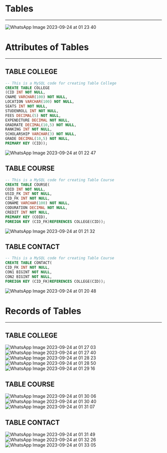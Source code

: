 # Tables
---
![WhatsApp Image 2023-09-24 at 01 23 40](https://github.com/Anuprita579/UniFind/assets/141035951/4b2d0baa-42ee-49be-8c0c-646ca92e12e9)
# Attributes of Tables
---
## TABLE COLLEGE
```sql
-- This is a MySQL code for creating Table College
CREATE TABLE COLLEGE
(CID INT NOT NULL,
CNAME VARCHAR(100) NOT NULL,
LOCATION VARCHAR(100) NOT NULL,
SEATS INT NOT NULL,
STUDENROLL INT NOT NULL,
FEES DECIMAL(5) NOT NULL,
EXPENDITURE DECIMAL NOT NULL,
GRADRATE DECIMAL(10,5) NOT NULL,
RANKING INT NOT NULL,
SCHOLARSHIP VARCHAR(3) NOT NULL,
GRADE DECIMAL(10,5) NOT NULL,
PRIMARY KEY (CID));
```
![WhatsApp Image 2023-09-24 at 01 22 47](https://github.com/Anuprita579/UniFind/assets/141035951/6dec65fa-37f7-49a1-bc69-33444bd5cf5d)
## TABLE COURSE
```sql
-- This is a MySQL code for creating Table Course
CREATE TABLE COURSE(
COID INT NOT NULL,
USID_FK INT NOT NULL,
CID_FK INT NOT NULL,
CONAME VARCHAR(100) NOT NULL,
CODURATION DECIMAL NOT NULL,
CREDIT INT NOT NULL,
PRIMARY KEY (COID),
FOREIGN KEY (CID_FK)REFERENCES COLLEGE(CID));
```
![WhatsApp Image 2023-09-24 at 01 21 32](https://github.com/Anuprita579/UniFind/assets/141035951/0ec2f183-64c2-4363-9e03-8b121121ef7c)
## TABLE CONTACT
```sql
-- This is a MySQL code for creating Table Course
CREATE TABLE CONTACT(
CID_FK INT NOT NULL,
CON1 BIGINT NOT NULL,
CON2 BIGINT NOT NULL,
FOREIGN KEY (CID_FK)REFERENCES COLLEGE(CID));
```
![WhatsApp Image 2023-09-24 at 01 20 48](https://github.com/Anuprita579/UniFind/assets/141035951/9230bb73-6197-4101-a241-60f5938a0824)
# Records of Tables
---
## TABLE COLLEGE
![WhatsApp Image 2023-09-24 at 01 27 03](https://github.com/Anuprita579/UniFind/assets/141035951/cb3cb326-5a50-4527-9886-25cab264bcd6)
![WhatsApp Image 2023-09-24 at 01 27 40](https://github.com/Anuprita579/UniFind/assets/141035951/3354e5c6-554b-42fc-921b-f27d518cb5f2)
![WhatsApp Image 2023-09-24 at 01 28 23](https://github.com/Anuprita579/UniFind/assets/141035951/d8911ed0-e585-4eb1-93d6-a8571295b872)
![WhatsApp Image 2023-09-24 at 01 28 50](https://github.com/Anuprita579/UniFind/assets/141035951/ce96fe8b-5334-4741-b6e2-1cef4cdacc25)
![WhatsApp Image 2023-09-24 at 01 29 16](https://github.com/Anuprita579/UniFind/assets/141035951/c570e741-07e1-4ef2-a5a2-a05f19c18441)
## TABLE COURSE
![WhatsApp Image 2023-09-24 at 01 30 06](https://github.com/Anuprita579/UniFind/assets/141035951/b1660af2-6ed7-469e-a9bf-8e6a9749358d)
![WhatsApp Image 2023-09-24 at 01 30 40](https://github.com/Anuprita579/UniFind/assets/141035951/96df7fc3-6709-48f9-835d-08cf7fac29e7)
![WhatsApp Image 2023-09-24 at 01 31 07](https://github.com/Anuprita579/UniFind/assets/141035951/77ef7160-e841-4931-9a90-3342dfef67c7)
## TABLE CONTACT
![WhatsApp Image 2023-09-24 at 01 31 49](https://github.com/Anuprita579/UniFind/assets/141035951/e96afd90-c798-463a-9cc2-1151ba03102a)
![WhatsApp Image 2023-09-24 at 01 32 26](https://github.com/Anuprita579/UniFind/assets/141035951/8d54880c-b28d-4ca0-a766-95458e83fd4c)
![WhatsApp Image 2023-09-24 at 01 33 05](https://github.com/Anuprita579/UniFind/assets/141035951/51357a0f-b18b-4d89-96f9-1210b56e6752)



